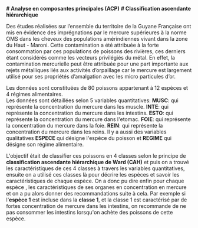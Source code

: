 __# Analyse en composantes principales (ACP)__ 
__# Classification ascendante hiérarchique__ 

Des études réalisées sur l’ensemble du territoire de la Guyane Française ont mis en évidence des imprégnations
par le mercure supérieures à la norme OMS dans les cheveux des populations amérindiennes vivant dans la
zone du Haut - Maroni. Cette contamination a été attribuée à la forte consommation par ces populations
de poissons des rivières, ces derniers étant considérés comme les vecteurs privilégiés du métal. En effet,
la contamination mercurielle peut être attribuée pour une part importante aux rejets métalliques liés aux
activités d’orpaillage car le mercure est largement utilisé pour ses propriétés d’amalgation avec les micro
particules d’or. 

Les données sont constituées de 80 poissons appartenant à 12 espèces et 4 régimes alimentaires.  
Les données sont détaillées selon 5 variables quantitatives: 
__MUSC__: qui représente la concentration du mercure dans les muscle. 
__INTE__: qui représente la concentration du mercure dans les intestins. 
__ESTO__: qui représente la concentration du mercure dans l'etomac. 
__FOIE__: qui représente la concentration du mercure dans la foie. 
__REIN__: qui représente la concentration du mercure dans les reins. 
Il y a aussi des variables qualitatives __ESPECE__ qui désigne l'espèce du poisson et __REGIME__ qui désigne son régime alimentaire.  

L'objectif était de classifier ces poissons en 4 classes selon le principe de __classification ascendante hiérarchique de Ward (CAH)__ et puis on a trouvé les caractéristiques de ces
4 classes à travers les variables quantitatives, ensuite on a utilisé ces classes là pour décrire les espèces et savoir les caractéristiques de chaque espèce. 
On a donc pu dire enfin pour chaque espèce , les caractéristiques de ses organes en concentration en mercure et on a pu alors donner des recommandations suite à cela. 
Par exemple si l'__espèce 1__ est incluse dans la __classe 1__, et la classe 1 est caractérisé par de fortes concentration de mercure dans les intestins, on recommande de ne pas consommer
les intestins lorsqu'on achète des poissons de cette espèce.
